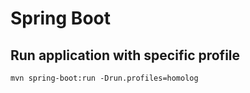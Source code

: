 # Spring Boot

## Run application with specific profile

```text
mvn spring-boot:run -Drun.profiles=homolog 
```

